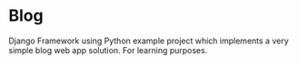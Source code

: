 # Blog
Django Framework using Python example project which implements a very simple blog web app solution. For learning purposes.
